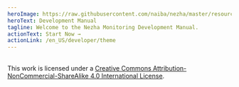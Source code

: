 ```yaml
---
heroImage: https://raw.githubusercontent.com/naiba/nezha/master/resource/static/brand.svg
heroText: Development Manual
tagline: Welcome to the Nezha Monitoring Development Manual.
actionText: Start Now →
actionLink: /en_US/developer/theme
---  
```

<br/>This work is licensed under a <a rel="license" href="http://creativecommons.org/licenses/by-nc-sa/4.0/">Creative Commons Attribution-NonCommercial-ShareAlike 4.0 International License</a>.
